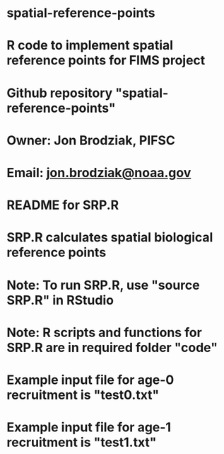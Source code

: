 # spatial-reference-points
# R code to implement spatial reference points for FIMS project
#
# Github repository "spatial-reference-points"
#
# Owner: Jon Brodziak, PIFSC
# Email: jon.brodziak@noaa.gov
# README for SRP.R
# SRP.R calculates spatial biological reference points
# Note: To run SRP.R, use "source SRP.R" in RStudio
# Note: R scripts and functions for SRP.R are in required folder "code"
# Example input file for age-0 recruitment is "test0.txt"
# Example input file for age-1 recruitment is "test1.txt"
